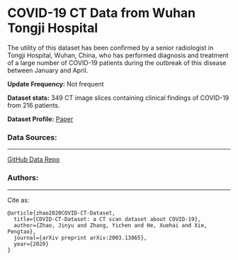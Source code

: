 # COVID-19 CT Data from Wuhan Tongji Hospital
The utility of this dataset has been confirmed by a senior radiologist in Tongji Hospital, Wuhan, China, who has performed diagnosis and treatment of a large number of COVID-19 patients during the outbreak of this disease between January and April.

**Update Frequency:** Not frequent

**Dataset stats:** 349 CT image slices containing clinical findings of COVID-19 from 216 patients.

**Dataset Profile:** [Paper](https://arxiv.org/pdf/2003.13865.pdf)

### Data Sources:
--------
[GitHub Data Repo](https://github.com/UCSD-AI4H/COVID-CT)

### Authors:
-------------
Cite as:

    @article{zhao2020COVID-CT-Dataset,
      title={COVID-CT-Dataset: a CT scan dataset about COVID-19},
      author={Zhao, Jinyu and Zhang, Yichen and He, Xuehai and Xie, Pengtao},
      journal={arXiv preprint arXiv:2003.13865}, 
      year={2020}
    }
